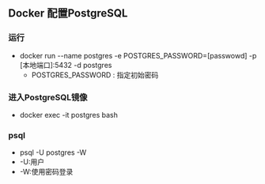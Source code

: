 <!--
 * @Author: Outsider
 * @Date: 2022-01-15 22:36:02
 * @LastEditors: Outsider
 * @LastEditTime: 2022-01-15 22:39:24
 * @Description: In User Settings Edit
 * @FilePath: \Notes\Docker\Docker_PostgreSQL.md
-->

## Docker 配置PostgreSQL

### 运行
- docker run --name postgres -e POSTGRES_PASSWORD=[passwowd] -p [本地端口]:5432 -d postgres
  -  POSTGRES_PASSWORD : 指定初始密码

### 进入PostgreSQL镜像
- docker exec -it postgres bash

### psql
- psql -U postgres -W
 - -U:用户
 - -W:使用密码登录